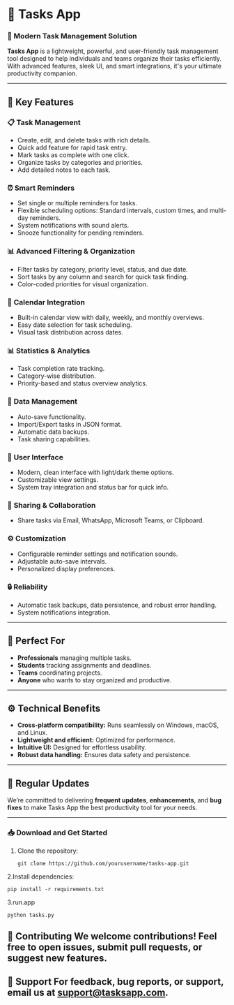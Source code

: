 # 📝 Tasks App

### 🚀 Modern Task Management Solution

**Tasks App** is a lightweight, powerful, and user-friendly task management tool designed to help individuals and teams organize their tasks efficiently. With advanced features, sleek UI, and smart integrations, it's your ultimate productivity companion.

---

## 🌟 **Key Features**

### 📋 **Task Management**
- Create, edit, and delete tasks with rich details.
- Quick add feature for rapid task entry.
- Mark tasks as complete with one click.
- Organize tasks by categories and priorities.
- Add detailed notes to each task.

### ⏰ **Smart Reminders**
- Set single or multiple reminders for tasks.
- Flexible scheduling options: Standard intervals, custom times, and multi-day reminders.
- System notifications with sound alerts.
- Snooze functionality for pending reminders.

### 📊 **Advanced Filtering & Organization**
- Filter tasks by category, priority level, status, and due date.
- Sort tasks by any column and search for quick task finding.
- Color-coded priorities for visual organization.

### 📅 **Calendar Integration**
- Built-in calendar view with daily, weekly, and monthly overviews.
- Easy date selection for task scheduling.
- Visual task distribution across dates.

### 📊 **Statistics & Analytics**
- Task completion rate tracking.
- Category-wise distribution.
- Priority-based and status overview analytics.

### 💾 **Data Management**
- Auto-save functionality.
- Import/Export tasks in JSON format.
- Automatic data backups.
- Task sharing capabilities.

### 🌟 **User Interface**
- Modern, clean interface with light/dark theme options.
- Customizable view settings.
- System tray integration and status bar for quick info.

### 📱 **Sharing & Collaboration**
- Share tasks via Email, WhatsApp, Microsoft Teams, or Clipboard.

### ⚙️ **Customization**
- Configurable reminder settings and notification sounds.
- Adjustable auto-save intervals.
- Personalized display preferences.

### 🔒 **Reliability**
- Automatic task backups, data persistence, and robust error handling.
- System notifications integration.

---

## 🎯 **Perfect For**
- **Professionals** managing multiple tasks.
- **Students** tracking assignments and deadlines.
- **Teams** coordinating projects.
- **Anyone** who wants to stay organized and productive.

---

## ⚙️ **Technical Benefits**
- **Cross-platform compatibility:** Runs seamlessly on Windows, macOS, and Linux.
- **Lightweight and efficient:** Optimized for performance.
- **Intuitive UI:** Designed for effortless usability.
- **Robust data handling:** Ensures data safety and persistence.

---

## 🔄 **Regular Updates**
We’re committed to delivering **frequent updates**, **enhancements**, and **bug fixes** to make Tasks App the best productivity tool for your needs.

---

### 📥 **Download and Get Started**
1. Clone the repository:
   ```
   git clone https://github.com/yourusername/tasks-app.git
2.Install dependencies:
```
pip install -r requirements.txt
```
3.run.app

```
python tasks.py
```

🤝 Contributing
We welcome contributions! Feel free to open issues, submit pull requests, or suggest new features.
---
📧 Support
For feedback, bug reports, or support, email us at support@tasksapp.com.
---
